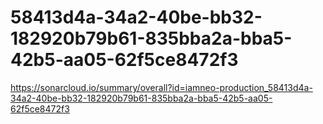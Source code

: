 # 58413d4a-34a2-40be-bb32-182920b79b61-835bba2a-bba5-42b5-aa05-62f5ce8472f3
https://sonarcloud.io/summary/overall?id=iamneo-production_58413d4a-34a2-40be-bb32-182920b79b61-835bba2a-bba5-42b5-aa05-62f5ce8472f3
